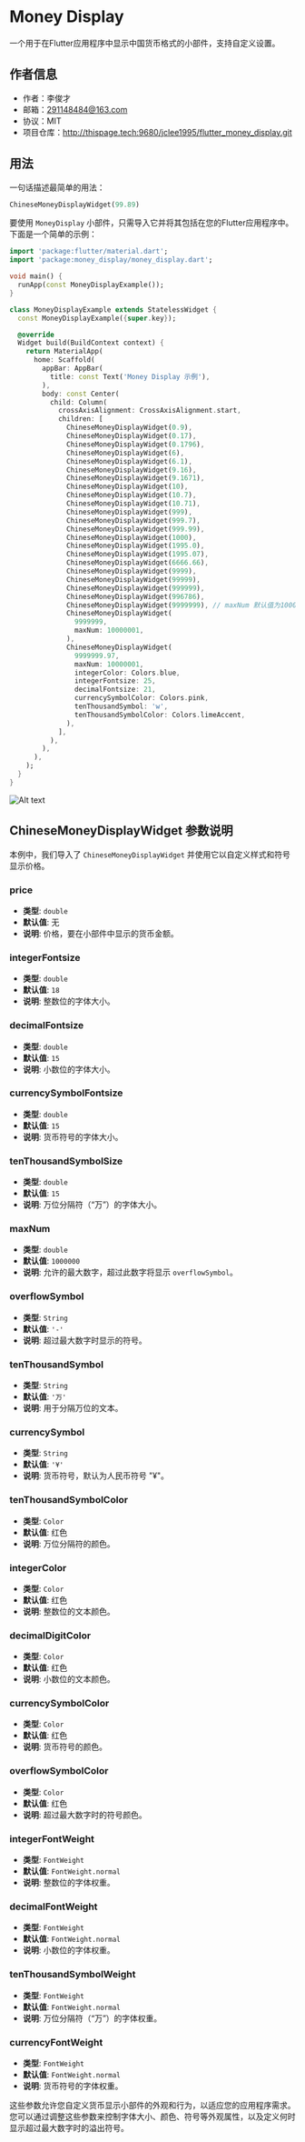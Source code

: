 # Money Display

一个用于在Flutter应用程序中显示中国货币格式的小部件，支持自定义设置。

## 作者信息

- 作者：李俊才
- 邮箱：291148484@163.com
- 协议：MIT
- 项目仓库：http://thispage.tech:9680/jclee1995/flutter_money_display.git

## 用法

一句话描述最简单的用法：

```dart
ChineseMoneyDisplayWidget(99.89)
```

要使用 `MoneyDisplay` 小部件，只需导入它并将其包括在您的Flutter应用程序中。下面是一个简单的示例：

```dart
import 'package:flutter/material.dart';
import 'package:money_display/money_display.dart';

void main() {
  runApp(const MoneyDisplayExample());
}

class MoneyDisplayExample extends StatelessWidget {
  const MoneyDisplayExample({super.key});

  @override
  Widget build(BuildContext context) {
    return MaterialApp(
      home: Scaffold(
        appBar: AppBar(
          title: const Text('Money Display 示例'),
        ),
        body: const Center(
          child: Column(
            crossAxisAlignment: CrossAxisAlignment.start,
            children: [
              ChineseMoneyDisplayWidget(0.9),
              ChineseMoneyDisplayWidget(0.17),
              ChineseMoneyDisplayWidget(0.1796),
              ChineseMoneyDisplayWidget(6),
              ChineseMoneyDisplayWidget(6.1),
              ChineseMoneyDisplayWidget(9.16),
              ChineseMoneyDisplayWidget(9.1671),
              ChineseMoneyDisplayWidget(10),
              ChineseMoneyDisplayWidget(10.7),
              ChineseMoneyDisplayWidget(10.71),
              ChineseMoneyDisplayWidget(999),
              ChineseMoneyDisplayWidget(999.7),
              ChineseMoneyDisplayWidget(999.99),
              ChineseMoneyDisplayWidget(1000),
              ChineseMoneyDisplayWidget(1995.0),
              ChineseMoneyDisplayWidget(1995.07),
              ChineseMoneyDisplayWidget(6666.66),
              ChineseMoneyDisplayWidget(9999),
              ChineseMoneyDisplayWidget(99999),
              ChineseMoneyDisplayWidget(999999),
              ChineseMoneyDisplayWidget(996786),
              ChineseMoneyDisplayWidget(9999999), // maxNum 默认值为10000
              ChineseMoneyDisplayWidget(
                9999999,
                maxNum: 10000001,
              ),
              ChineseMoneyDisplayWidget(
                9999999.97,
                maxNum: 10000001,
                integerColor: Colors.blue,
                integerFontsize: 25,
                decimalFontsize: 21,
                currencySymbolColor: Colors.pink,
                tenThousandSymbol: 'w',
                tenThousandSymbolColor: Colors.limeAccent,
              ),
            ],
          ),
        ),
      ),
    );
  }
}
```

![Alt text](example_yqB2iNalbc.png)

## ChineseMoneyDisplayWidget 参数说明

本例中，我们导入了 `ChineseMoneyDisplayWidget` 并使用它以自定义样式和符号显示价格。

### price

- **类型**: `double`
- **默认值**: 无
- **说明**: 价格，要在小部件中显示的货币金额。

### integerFontsize

- **类型**: `double`
- **默认值**: `18`
- **说明**: 整数位的字体大小。

### decimalFontsize

- **类型**: `double`
- **默认值**: `15`
- **说明**: 小数位的字体大小。

### currencySymbolFontsize

- **类型**: `double`
- **默认值**: `15`
- **说明**: 货币符号的字体大小。

### tenThousandSymbolSize

- **类型**: `double`
- **默认值**: `15`
- **说明**: 万位分隔符（“万”）的字体大小。

### maxNum

- **类型**: `double`
- **默认值**: `1000000`
- **说明**: 允许的最大数字，超过此数字将显示 `overflowSymbol`。

### overflowSymbol

- **类型**: `String`
- **默认值**: `'-'`
- **说明**: 超过最大数字时显示的符号。

### tenThousandSymbol

- **类型**: `String`
- **默认值**: `'万'`
- **说明**: 用于分隔万位的文本。

### currencySymbol

- **类型**: `String`
- **默认值**: `'¥'`
- **说明**: 货币符号，默认为人民币符号 "¥"。

### tenThousandSymbolColor

- **类型**: `Color`
- **默认值**: 红色
- **说明**: 万位分隔符的颜色。

### integerColor

- **类型**: `Color`
- **默认值**: 红色
- **说明**: 整数位的文本颜色。

### decimalDigitColor

- **类型**: `Color`
- **默认值**: 红色
- **说明**: 小数位的文本颜色。

### currencySymbolColor

- **类型**: `Color`
- **默认值**: 红色
- **说明**: 货币符号的颜色。

### overflowSymbolColor

- **类型**: `Color`
- **默认值**: 红色
- **说明**: 超过最大数字时的符号颜色。

### integerFontWeight

- **类型**: `FontWeight`
- **默认值**: `FontWeight.normal`
- **说明**: 整数位的字体权重。

### decimalFontWeight

- **类型**: `FontWeight`
- **默认值**: `FontWeight.normal`
- **说明**: 小数位的字体权重。

### tenThousandSymbolWeight

- **类型**: `FontWeight`
- **默认值**: `FontWeight.normal`
- **说明**: 万位分隔符（“万”）的字体权重。

### currencyFontWeight

- **类型**: `FontWeight`
- **默认值**: `FontWeight.normal`
- **说明**: 货币符号的字体权重。

这些参数允许您自定义货币显示小部件的外观和行为，以适应您的应用程序需求。您可以通过调整这些参数来控制字体大小、颜色、符号等外观属性，以及定义何时显示超过最大数字时的溢出符号。